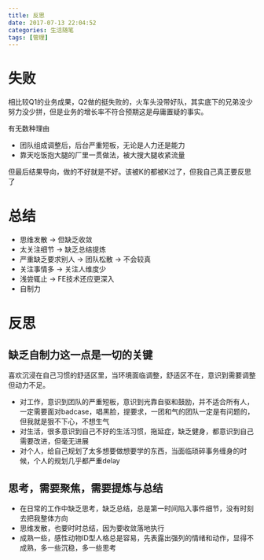 ```yaml
---
title: 反思
date: 2017-07-13 22:04:52
categories: 生活随笔
tags: [管理]
---
```


# 失败

相比较Q1的业务成果，Q2做的挺失败的，火车头没带好队，其实底下的兄弟没少努力没少拼，但是业务的增长率不符合预期这是毋庸置疑的事实。

有无数种理由

- 团队组成调整后，后台严重短板，无论是人力还是能力
- 靠天吃饭抱大腿的厂里一贯做法，被大搜大腿收紧流量

但最后结果导向，做的不好就是不好。该被K的都被K过了，但我自己真正要反思了


# 总结

- 思维发散 -> 但缺乏收敛
- 太关注细节 -> 缺乏总结提炼
- 严重缺乏要求别人 -> 团队松散 -> 不会较真
- 关注事情多 -> 关注人维度少
- 浅尝辄止 -> FE技术还应更深入
- 自制力

# 反思

## 缺乏自制力这一点是一切的关键

喜欢沉浸在自己习惯的舒适区里，当环境面临调整，舒适区不在，意识到需要调整但动力不足。

- 对工作，意识到团队的严重短板，意识到光靠自驱和鼓励，并不适合所有人，一定需要面对badcase，唱黑脸，提要求，一团和气的团队一定是有问题的，但我就是狠不下心，不想生气
- 对生活，很多意识到自己不好的生活习惯，拖延症，缺乏健身，都意识到自己需要改进，但毫无进展
- 对个人，给自己规划了太多想要做想要学的东西，当面临琐碎事务缠身的时候，个人的规划几乎都严重delay

## 思考，需要聚焦，需要提炼与总结

 - 在日常的工作中缺乏思考，缺乏总结，总是第一时间陷入事件细节，没有时刻去把我整体方向
 - 思维发散，也要时时总结，因为要收敛落地执行
 - 成熟一些，感性动物ID型人格总是容易，先表露出强列的情绪和动作，显得不成熟，多一些沉稳，多一些思考

